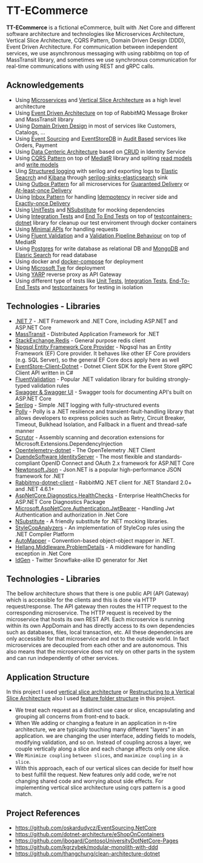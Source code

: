 
# TT-ECommerce

**TT-ECommerce** is a fictional eCommerce, built with .Net Core and different software architecture and technologies like Microservices Architecture, Vertical Slice Architecture, CQRS Pattern, Domain Driven Design (DDD), Event Driven Architecture. For communication between independent services, we use asynchronous messaging with using rabbitmq on top of MassTransit library, and sometimes we use synchronous communication for real-time communications with using REST and gRPC calls.

## Acknowledgements

 - Using [Microservices]() and [Vertical Slice Architecture]() as a high level architecture
 - Using [Event Driven Architecture]() on top of RabbitMQ Message Broker and MassTransit library
 - Using [Domain Driven Design]() in most of services like Customers, Catalogs, ...
 - Using [Event Sourcing]() and [EventStoreDB]() in [Audit Based]() services like Orders, Payment
 - Using [Data Centeric Architecture]() based on [CRUD]() in Identity Service
 - Using [CQRS Pattern]() on top of [MediatR]() library and spliting [read models]() and [write models]()
 - Uing [Structured logging]() with serilog and exporting logs to [Elastic Seacrch]() and [Kibana]() through [serilog-sinks-elasticsearch](https://github.com/serilog-contrib/serilog-sinks-elasticsearch) sink
 - Using [Outbox Pattern]() for all microservices for [Guaranteed Delivery](https://www.enterpriseintegrationpatterns.com/GuaranteedMessaging.html) or [At-least-once Delivery](https://www.cloudcomputingpatterns.org/at_least_once_delivery/)
 - Using [Inbox Pattern]() for handling [Idempotency](https://www.cloudcomputingpatterns.org/idempotent_processor/) in reciver side and [Exactly-once Delivery](https://www.cloudcomputingpatterns.org/exactly_once_delivery/)
 - Using [UnitTests]() and [NSubstitute]() for mocking dependencies
 - Using [Integration Tests]() and [End To End Tests]() on top of [testcontainers-dotnet](https://github.com/testcontainers/testcontainers-dotnet) library for cleanup our test enviroment through docker containers
 - Using [Minimal APIs]() for handling requests
 - Using [Fluent Validation]() and a [Validation Pipeline Behaviour](./src/BuildingBlocks/BuildingBlocks.Validation/RequestValidationBehavior.cs) on top of MediatR
 - Using [Postgres]() for write database as relational DB and [MongoDB]() and [Elasric Search]() for read database
 - Using docker and [docker-compose]() for deployment
 - Using [Microsoft Tye](https://github.com/dotnet/tye) for deployment
 - Using [YARP](https://microsoft.github.io/reverse-proxy/) reverse proxy as API Gateway
 - Using different type of tests like [Unit Tests](), [Integration Tests](), [End-To-End Tests]() and [testcontainers](https://microsoft.github.io/reverse-proxy/) for testing in isolation

## Technologies - Libraries

- [.NET 7](https://dotnet.microsoft.com/download) - .NET Framework and .NET Core, including ASP.NET and ASP.NET Core
- [MassTransit](https://github.com/MassTransit/MassTransit) - Distributed Application Framework for .NET
- [StackExchange.Redis](https://github.com/StackExchange/StackExchange.Redis) - General purpose redis client
- [Npgsql Entity Framework Core Provider](https://www.npgsql.org/efcore/) - Npgsql has an Entity Framework (EF) Core provider. It behaves like other EF Core providers (e.g. SQL Server), so the general EF Core docs apply here as well
- [EventStore-Client-Dotnet](https://github.com/EventStore/EventStore-Client-Dotnet) - Dotnet Client SDK for the Event Store gRPC Client API written in C#
- [FluentValidation](https://github.com/FluentValidation/FluentValidation) - Popular .NET validation library for building strongly-typed validation rules
- [Swagger & Swagger UI](https://github.com/domaindrivendev/Swashbuckle.AspNetCore) - Swagger tools for documenting API's built on ASP.NET Core
- [Serilog](https://github.com/serilog/serilog) - Simple .NET logging with fully-structured events
- [Polly](https://github.com/App-vNext/Polly) - Polly is a .NET resilience and transient-fault-handling library that allows developers to express policies such as Retry, Circuit Breaker, Timeout, Bulkhead Isolation, and Fallback in a fluent and thread-safe manner
- [Scrutor](https://github.com/khellang/Scrutor) - Assembly scanning and decoration extensions for Microsoft.Extensions.DependencyInjection
- [Opentelemetry-dotnet](https://github.com/open-telemetry/opentelemetry-dotnet) - The OpenTelemetry .NET Client
- [DuendeSoftware IdentityServer](https://github.com/DuendeSoftware/IdentityServer) - The most flexible and standards-compliant OpenID Connect and OAuth 2.x framework for ASP.NET Core
- [Newtonsoft.Json](https://github.com/JamesNK/Newtonsoft.Json) - Json.NET is a popular high-performance JSON framework for .NET
- [Rabbitmq-dotnet-client](https://github.com/rabbitmq/rabbitmq-dotnet-client) - RabbitMQ .NET client for .NET Standard 2.0+ and .NET 4.6.1+
- [AspNetCore.Diagnostics.HealthChecks](https://github.com/Xabaril/AspNetCore.Diagnostics.HealthChecks) - Enterprise HealthChecks for ASP.NET Core Diagnostics Package
- [Microsoft.AspNetCore.Authentication.JwtBearer](https://www.nuget.org/packages/Microsoft.AspNetCore.Authentication.JwtBearer) - Handling Jwt Authentication and authorization in .Net Core
- [NSubstitute](https://github.com/nsubstitute/NSubstitute) - A friendly substitute for .NET mocking libraries.
- [StyleCopAnalyzers](https://github.com/DotNetAnalyzers/StyleCopAnalyzers) - An implementation of StyleCop rules using the .NET Compiler Platform
- [AutoMapper](https://github.com/AutoMapper/AutoMapper) - Convention-based object-object mapper in .NET.
- [Hellang.Middleware.ProblemDetails](https://github.com/khellang/Middleware/tree/master/src/ProblemDetails) - A middleware for handling exception in .Net Core
- [IdGen](https://github.com/RobThree/IdGen) - Twitter Snowflake-alike ID generator for .Net

## Technologies - Libraries

The bellow architecture shows that there is one public API (API Gateway) which is accessible for the clients and this is done via HTTP request/response. The API gateway then routes the HTTP request to the corresponding microservice. The HTTP request is received by the microservice that hosts its own REST API. Each microservice is running within its own AppDomain and has directly access to its own dependencies such as databases, files, local transaction, etc. All these dependencies are only accessible for that microservice and not to the outside world. In fact microservices are decoupled from each other and are autonomous. This also means that the microservice does not rely on other parts in the system and can run independently of other services.

## Application Structure

In this project I used [vertical slice architecture](https://jimmybogard.com/vertical-slice-architecture/) or [Restructuring to a Vertical Slice Architecture](https://codeopinion.com/restructuring-to-a-vertical-slice-architecture/) also I used [feature folder structure](http://www.kamilgrzybek.com/design/feature-folders/) in this project.

- We treat each request as a distinct use case or slice, encapsulating and grouping all concerns from front-end to back.
- When We adding or changing a feature in an application in n-tire architecture, we are typically touching many different "layers" in an application. we are changing the user interface, adding fields to models, modifying validation, and so on. Instead of coupling across a layer, we couple vertically along a slice and each change affects only one slice.
- We `Minimize coupling` `between slices`, and `maximize coupling` `in a slice`.
- With this approach, each of our vertical slices can decide for itself how to best fulfill the request. New features only add code, we're not changing shared code and worrying about side effects. For implementing vertical slice architecture using cqrs pattern is a good match.

## Project References

- https://github.com/oskardudycz/EventSourcing.NetCore
- https://github.com/dotnet-architecture/eShopOnContainers
- https://github.com/jbogard/ContosoUniversityDotNetCore-Pages
- https://github.com/kgrzybek/modular-monolith-with-ddd
- https://github.com/thangchung/clean-architecture-dotnet